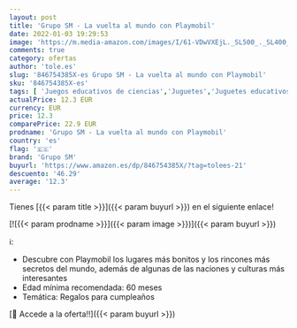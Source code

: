 ```yaml
---
layout: post
title: 'Grupo SM - La vuelta al mundo con Playmobil'
date: 2022-01-03 19:29:53
image: 'https://m.media-amazon.com/images/I/61-VDwVXEjL._SL500_._SL400_.jpg'
comments: true
category: ofertas
author: 'tole.es'
slug: '846754385X-es Grupo SM - La vuelta al mundo con Playmobil'
sku: '846754385X-es'
tags: [ 'Juegos educativos de ciencias','Juguetes','Juguetes educativos','Juguetes y juegos','grupo sm','playmobil', ]
actualPrice: 12.3 EUR
currency: EUR
price: 12.3
comparePrice: 22.9 EUR
prodname: 'Grupo SM - La vuelta al mundo con Playmobil'
country: 'es'
flag: '🇪🇸'
brand: 'Grupo SM'
buyurl: 'https://www.amazon.es/dp/846754385X/?tag=tolees-21'
descuento: '46.29'
average: '12.3'
---
```


Tienes [{{< param title >}}]({{< param buyurl >}}) en el siguiente enlace!

[![{{< param prodname >}}]({{< param image >}})]({{< param buyurl >}})

ℹ️:

- Descubre con Playmobil los lugares más bonitos y los rincones más secretos del mundo, además de algunas de las naciones y culturas más interesantes
- Edad mínima recomendada: 60 meses
- Temática: Regalos para cumpleaños

[🛒 Accede a la oferta!!]({{< param buyurl >}})
